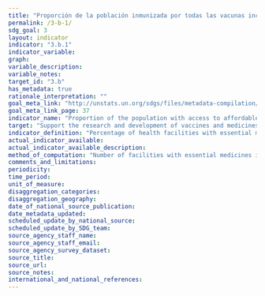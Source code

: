 ```yaml
---
title: "Proporción de la población inmunizada por todas las vacunas incluidas en su programa nacional"
permalink: /3-b-1/
sdg_goal: 3
layout: indicator
indicator: "3.b.1"
indicator_variable: 
graph: 
variable_description: 
variable_notes: 
target_id: "3.b"
has_metadata: true
rationale_interpretation: ""
goal_meta_link: "http://unstats.un.org/sdgs/files/metadata-compilation/Metadata-Goal-3.pdf"
goal_meta_link_page: 37
indicator_name: "Proportion of the population with access to affordable medicines and vaccines on a sustainable basis"
target: "Support the research and development of vaccines and medicines for the communicable and non-communicable diseases that primarily affect developing countries, provide access to affordable essential medicines and vaccines, in accordance with the Doha Declaration on the TRIPS Agreement and Public Health, which affirms the right of developing countries to use to the full the provisions in the Agreement on TradeRelated Aspects of Intellectual Property Rights regarding flexibilities to protect public health, and, in particular, provide access to medicines for all."
indicator_definition: "Percentage of health facilities with essential medicines and life_saving commodities"
actual_indicator_available: 
actual_indicator_available_description: 
method_of_computation: "Number of facilities with essential medicines in stock / Total number of health facilities Method of measurement Stock out data may also refer to specific time period (1 month, 3 months). Data on the availability of a specific list of medicines are collected from a survey of a sample of facilities. Availability is reported as the percentage of medicine outlets where a particular medicine was found on the day of the survey. Health facility reports may also include stockouts indicators but require regular independent verification."
comments_and_limitations: 
periodicity: 
time_period: 
unit_of_measure: 
disaggregation_categories: 
disaggregation_geography: 
date_of_national_source_publication: 
date_metadata_updated: 
scheduled_update_by_national_source: 
scheduled_update_by_SDG_team: 
source_agency_staff_name: 
source_agency_staff_email: 
source_agency_survey_dataset: 
source_title: 
source_url: 
source_notes: 
international_and_national_references: 
---
```


